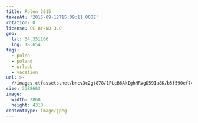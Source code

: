 ```yaml
---
title: Polen 2015
takenAt: '2015-09-12T15:09:11.000Z'
rotation: 0
license: CC BY-ND 3.0
geo:
  lat: 54.351166
  lng: 18.654
tags:
  - polen
  - poland
  - urlaub
  - vacation
url: >-
  //images.ctfassets.net/bncv3c2gt878/1PLcB6AkIghNRVgD59Ia8K/b5f590ef743a1f37fba30f22277d6ce9/polen-2015_25328963853_o
size: 3388663
image:
  width: 2868
  height: 4310
contentType: image/jpeg
---
```


